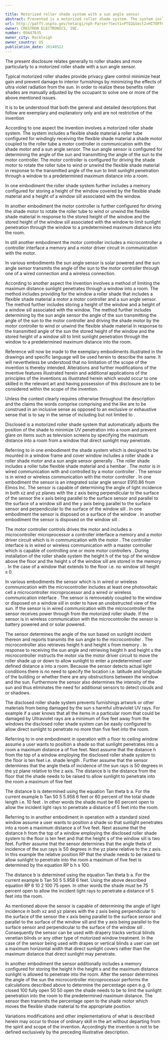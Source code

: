 ```yaml
---

title: Motorized roller shade system with a sun angle sensor
abstract: Presented is a motorized roller shade system. The system includes a flexible shade material, a roller tube configured for windingly receiving the flexible shade material, a shade motor coupled to the roller tube, a motor controller in communication with the shade motor, and a sun angle sensor. The sun angle sensor is configured for determining the angle of the sun and transmitting the angle of the sun to the motor controller. The motor controller is configured for driving the shade motor to rotate the roller tube to wind or unwind the flexible shade material in response to the transmitted angle of the sun to limit sunlight penetration to a predetermined maximum distance into a room.
url: http://patft.uspto.gov/netacgi/nph-Parser?Sect1=PTO2&Sect2=HITOFF&p=1&u=%2Fnetahtml%2FPTO%2Fsearch-adv.htm&r=1&f=G&l=50&d=PALL&S1=09447635&OS=09447635&RS=09447635
owner: CRESTRON ELECTRONICS, INC.
number: 09447635
owner_city: Rockleigh
owner_country: US
publication_date: 20140522
---
```

The present disclosure relates generally to roller shades and more particularly to a motorized roller shade with a sun angle sensor.

Typical motorized roller shades provide privacy glare control minimize heat gain and prevent damage to interior furnishings by minimizing the effects of ultra violet radiation from the sun. In order to realize these benefits roller shades are manually adjusted by the occupant to solve one or more of the above mentioned issues.

It is to be understood that both the general and detailed descriptions that follow are exemplary and explanatory only and are not restrictive of the invention

According to one aspect the invention involves a motorized roller shade system. The system includes a flexible shade material a roller tube configured for windingly receiving the flexible shade material a shade motor coupled to the roller tube a motor controller in communication with the shade motor and a sun angle sensor. The sun angle sensor is configured for determining the angle of the sun and transmitting the angle of the sun to the motor controller. The motor controller is configured for driving the shade motor to rotate the roller tube to wind or unwind the flexible shade material in response to the transmitted angle of the sun to limit sunlight penetration through a window to a predetermined maximum distance into a room.

In one embodiment the roller shade system further includes a memory configured for storing a height of the window covered by the flexible shade material and a height of a window sill associated with the window.

In another embodiment the motor controller is further configured for driving the shade motor to rotate the roller tube to wind or unwind the flexible shade material in response to the stored height of the window and the stored height of the window sill associated with the window to limit sunlight penetration through the window to a predetermined maximum distance into the room.

In still another embodiment the motor controller includes a microcontroller a controller interface a memory and a motor driver circuit in communication with the motor.

In various embodiments the sun angle sensor is solar powered and the sun angle sensor transmits the angle of the sun to the motor controller through one of a wired connection and a wireless connection.

According to another aspect the invention involves a method of limiting the maximum distance sunlight penetrates through a window into a room. The method includes providing for the window a roller shade that includes a flexible shade material a motor a motor controller and a sun angle sensor. The method further includes storing a height of the window and a height of a window sill associated with the window. The method further includes determining by the sun angle sensor the angle of the sun transmitting the angle of the sun to the motor controller and driving the shade motor by the motor controller to wind or unwind the flexible shade material in response to the transmitted angle of the sun the stored height of the window and the stored height of a window sill to limit sunlight penetration through the window to a predetermined maximum distance into the room.

Reference will now be made to the exemplary embodiments illustrated in the drawings and specific language will be used herein to describe the same. It will nevertheless be understood that no limitation of the scope of the invention is thereby intended. Alterations and further modifications of the inventive features illustrated herein and additional applications of the principles of the inventions as illustrated herein which would occur to one skilled in the relevant art and having possession of this disclosure are to be considered within the scope of the invention.

Unless the context clearly requires otherwise throughout the description and the claims the words comprise comprising and the like are to be construed in an inclusive sense as opposed to an exclusive or exhaustive sense that is to say in the sense of including but not limited to .

Disclosed is a motorized roller shade system that automatically adjusts the position of the shade to minimize UV penetration into a room and prevent glare on items such as television screens by specifying the maximum distance into a room from a window that direct sunlight may penetrate.

Referring to in one embodiment the shade system which is designed to be mounted in a window frame and cover window includes a roller shade a roller shade motor and a sun angle sensor generally . The roller shade includes a roller tube flexible shade material and a hembar . The motor is in wired communication with and controlled by a motor controller . The sensor is in wired or wireless communication with the motor controller . In one embodiment the sensor is an integrated solar angle sensor E910.86 from Elmos Inc. The sensor is capable of determining the angle of light incidence in both xz and yz planes with the z axis being perpendicular to the surface of the sensor the x axis being parallel to the surface sensor and parallel to the surface of a window sill and the y axis being parallel to the surface sensor and perpendicular to the surface of the window sill . In one embodiment the sensor is disposed on a surface of the window . In another embodiment the sensor is disposed on the window sill .

The motor controller controls drives the motor and includes a microcontroller microprocessor a controller interface a memory and a motor driver circuit which is in communication with the motor . The controller interface is in wired or wireless communication with a master controller which is capable of controlling one or more motor controllers . During installation of the roller shade system the height h of the top of the window above the floor and the height s of the window sill are stored in the memory . In the case of a window that extends to the floor i.e. no window sill height s 0.

In various embodiments the sensor which is in wired or wireless communication with the microcontroller includes at least one photovoltaic cell a microcontroller microprocessor and a wired or wireless communication interface . The sensor is removeably coupled to the window or disposed on a window sill in order to have an unobstructed view of the sun. If the sensor is in wired communication with the microcontroller the sensor receives power through from the motorized roller shade. If the sensor is in wireless communication with the microcontroller the sensor is battery powered and or solar powered.

The sensor determines the angle of the sun based on sunlight incident thereon and reports transmits the sun angle to the microcontroller . The microcontroller also retrieves height h and height s from memory . In response to receiving the sun angle and retrieving height h and height s the microcontroller instructs the motor via the motor driver circuit to move the roller shade up or down to allow sunlight to enter a predetermined user defined distance a into a room. Because the sensor detects actual light conditions there is no need to specify the location i.e. latitude and longitude of the building or whether there are any obstructions between the window and the sun. Furthermore the sensor also determines the intensity of the sun and thus eliminates the need for additional sensors to detect clouds and or shadows.

The disclosed roller shade system prevents furnishings artwork or other materials from being damaged by the sun s harmful ultraviolet UV rays. For example if a user knows that all the items in a particular room that could be damaged by Ultraviolet rays are a minimum of five feet away from the windows the disclosed roller shade system can be easily configured to allow direct sunlight to penetrate no more than five feet into the room.

Referring to in one embodiment in operation with a floor to ceiling window assume a user wants to position a shade so that sunlight penetrates into a room a maximum distance a of five feet. Next assume that the distance h from the top of a window employing the disclosed roller shade system to the floor is ten feet i.e. shade length . Further assume that the sensor determines that the angle theta of incidence of the sun rays is 50 degrees in the yz plane relative to the z axis. The distance b is the distance from the floor that the shade needs to be raised to allow sunlight to penetrate into the room a maximum of five feet

The distance b is determined using the equation Tan theta b a. For the current example b Tan 50 5 5.958 6 feet or 60 percent of the total shade length i.e. 10 feet . In other words the shade must be 60 percent open to allow the incident light rays to penetrate a distance of 5 feet into the room.

Referring to in another embodiment in operation with a standard sized window assume a user wants to position a shade so that sunlight penetrates into a room a maximum distance a of five feet. Next assume that the distance h from the top of a window employing the disclosed roller shade system to the floor is ten feet and that the height s of the window sill is two feet. Further assume that the sensor determines that the angle theta of incidence of the sun rays is 50 degrees in the yz plane relative to the z axis. In this example the relative position RP that the shade needs to be raised to allow sunlight to penetrate into the room a maximum of five feet is determined by the equation RP b h s 100.

The distance b is determined using the equation Tan theta b a. For the current example b Tan 50 5 5.958 6 feet. Using the above described equation RP 6 10 2 100 75 open. In other words the shade must be 75 percent open to allow the incident light rays to penetrate a distance of 5 feet into the room.

As mentioned above the sensor is capable of determining the angle of light incidence in both xz and yz planes with the z axis being perpendicular to the surface of the sensor the x axis being parallel to the surface sensor and parallel to the surface of the window sill and the y axis being parallel to the surface sensor and perpendicular to the surface of the window sill . Consequently the sensor can be used with drapery tracks vertical blinds venetian blinds or any other type of motorized window treatment. In the case of the sensor being used with drapes or vertical blinds a user can set a maximum horizontal width that direct sunlight covers rather than the maximum distance that direct sunlight may penetrate.

In another embodiment the sensor additionally includes a memory configured for storing the height h the height s and the maximum distance sunlight is allowed to penetrate into the room. After the sensor determines the angle of the sun the microcontroller microprocessor performs the calculations described above to determine the percentage open e.g. 0 closed 100 fully open 50 50 open the shade needs to be to limit the sunlight penetration into the room to the predetermined maximum distance. The sensor then transmits the percentage open to the shade motor which moves the flexible shade material to the appropriate position.

Variations modifications and other implementations of what is described herein may occur to those of ordinary skill in the art without departing from the spirit and scope of the invention. Accordingly the invention is not to be defined exclusively by the preceding illustrative description.

